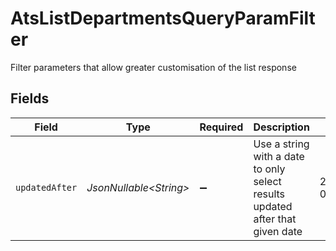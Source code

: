 # AtsListDepartmentsQueryParamFilter

Filter parameters that allow greater customisation of the list response


## Fields

| Field                                                                         | Type                                                                          | Required                                                                      | Description                                                                   | Example                                                                       |
| ----------------------------------------------------------------------------- | ----------------------------------------------------------------------------- | ----------------------------------------------------------------------------- | ----------------------------------------------------------------------------- | ----------------------------------------------------------------------------- |
| `updatedAfter`                                                                | *JsonNullable\<String>*                                                       | :heavy_minus_sign:                                                            | Use a string with a date to only select results updated after that given date | 2020-01-01T00:00:00.000Z                                                      |
